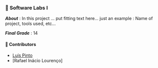 ### :pushpin: Software Labs I

***About*** : In this project ... put fitting text here... just an example : Name of project, tools used, etc...

***Final Grade*** : 14

#### :handshake: Contributors 
- [Luís Pinto](https://github.com/L-Pinto)
- [Rafael Inácio Lourenço]
